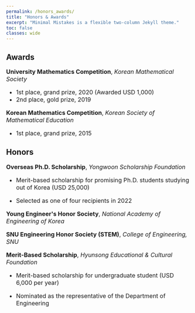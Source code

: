 ```yaml
---
permalink: /honors_awards/
title: "Honors & Awards"
excerpt: "Minimal Mistakes is a flexible two-column Jekyll theme."
toc: false
classes: wide
---
```


## Awards

<font size = "3">

<b>University Mathematics Competition</b>, <i>Korean Mathematical Society</i> <br>

-   1st place, grand prize, 2020 (Awarded USD 1,000) <br>
-   2nd place, gold prize, 2019 <br>

<b>Korean Mathematics Competition</b>, <i>Korean Society of Mathematical Education</i> <br>

-   1st place, grand prize, 2015 <br>

</font>

## Honors

<font size = "3" markdown = "1">


<b>Overseas Ph.D. Scholarship</b>, <i>Yongwoon Scholarship Foundation</i> <br>

-   Merit-based scholarship for promising Ph.D. students studying out of Korea (USD 25,000) <br>

-   Selected as one of four recipients in 2022 <br>

<b>Young Engineer's Honor Society</b>, <i>National Academy of Engineering of Korea</i> <br>

<b>SNU Engineering Honor Society (STEM)</b>, <i>College of Engineering, SNU</i> <br>

<b>Merit-Based Scholarship</b>, <i>Hyunsong Educational & Cultural Foundation</i> <br>

-   Merit-based scholarship for undergraduate student (USD 6,000 per year) <br>

-   Nominated as the representative of the Department of Engineering <br>

</font>
